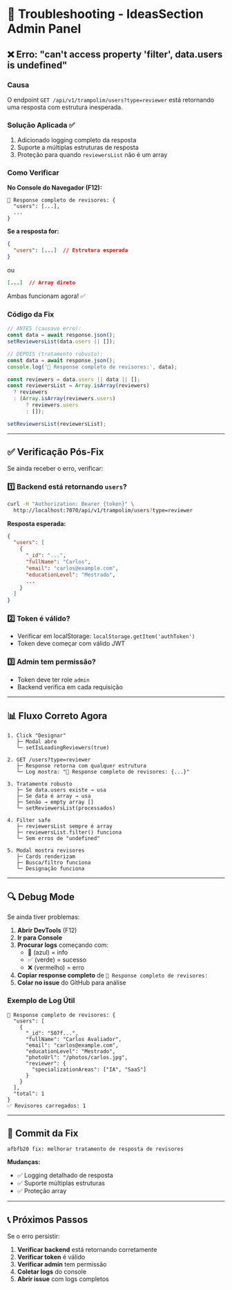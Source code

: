 # 🐛 Troubleshooting - IdeasSection Admin Panel

## ❌ Erro: "can't access property 'filter', data.users is undefined"

### Causa
O endpoint `GET /api/v1/trampolim/users?type=reviewer` está retornando uma resposta com estrutura inesperada.

### Solução Aplicada ✅
1. Adicionado logging completo da resposta
2. Suporte a múltiplas estruturas de resposta
3. Proteção para quando `reviewersList` não é um array

### Como Verificar

**No Console do Navegador (F12):**
```
🔵 Response completo de revisores: {
  "users": [...],
  ...
}
```

**Se a resposta for:**
```json
{
  "users": [...]  // Estrutura esperada
}
```
ou
```json
[...]  // Array direto
```

Ambas funcionam agora! ✅

### Código da Fix

```typescript
// ANTES (causava erro):
const data = await response.json();
setReviewersList(data.users || []);

// DEPOIS (tratamento robusto):
const data = await response.json();
console.log('🔵 Response completo de revisores:', data);

const reviewers = data.users || data || [];
const reviewersList = Array.isArray(reviewers) 
  ? reviewers 
  : (Array.isArray(reviewers.users) 
      ? reviewers.users 
      : []);

setReviewersList(reviewersList);
```

---

## ✅ Verificação Pós-Fix

Se ainda receber o erro, verificar:

### 1️⃣ Backend está retornando `users`?
```bash
curl -H "Authorization: Bearer {token}" \
  http://localhost:7070/api/v1/trampolim/users?type=reviewer
```

**Resposta esperada:**
```json
{
  "users": [
    {
      "_id": "...",
      "fullName": "Carlos",
      "email": "carlos@example.com",
      "educationLevel": "Mestrado",
      ...
    }
  ]
}
```

### 2️⃣ Token é válido?
- Verificar em localStorage: `localStorage.getItem('authToken')`
- Token deve começar com válido JWT

### 3️⃣ Admin tem permissão?
- Token deve ter role `admin`
- Backend verifica em cada requisição

---

## 📊 Fluxo Correto Agora

```
1. Click "Designar"
   ├─ Modal abre
   └─ setIsLoadingReviewers(true)

2. GET /users?type=reviewer
   ├─ Response retorna com qualquer estrutura
   └─ Log mostra: "🔵 Response completo de revisores: {...}"

3. Tratamento robusto
   ├─ Se data.users existe → usa
   ├─ Se data é array → usa
   ├─ Senão → empty array []
   └─ setReviewersList(processados)

4. Filter safe
   ├─ reviewersList sempre é array
   ├─ reviewersList.filter() funciona
   └─ Sem erros de "undefined"

5. Modal mostra revisores
   ├─ Cards renderizam
   ├─ Busca/filtro funciona
   └─ Designação funciona
```

---

## 🔍 Debug Mode

Se ainda tiver problemas:

1. **Abrir DevTools** (F12)
2. **Ir para Console**
3. **Procurar logs** começando com:
   - 🔵 (azul) = info
   - ✅ (verde) = sucesso
   - ❌ (vermelho) = erro
4. **Copiar response completo** de `🔵 Response completo de revisores:`
5. **Colar no issue** do GitHub para análise

### Exemplo de Log Útil
```
🔵 Response completo de revisores: {
  "users": [
    {
      "_id": "507f...",
      "fullName": "Carlos Avaliador",
      "email": "carlos@example.com",
      "educationLevel": "Mestrado",
      "photoUrl": "/photos/carlos.jpg",
      "reviewer": {
        "specializationAreas": ["IA", "SaaS"]
      }
    }
  ],
  "total": 1
}
✅ Revisores carregados: 1
```

---

## 🚀 Commit da Fix

```
afbfb20 fix: melhorar tratamento de resposta de revisores
```

**Mudanças:**
- ✅ Logging detalhado de resposta
- ✅ Suporte múltiplas estruturas
- ✅ Proteção array

---

## 📞 Próximos Passos

Se o erro persistir:

1. **Verificar backend** está retornando corretamente
2. **Verificar token** é válido
3. **Verificar admin** tem permissão
4. **Coletar logs** do console
5. **Abrir issue** com logs completos

